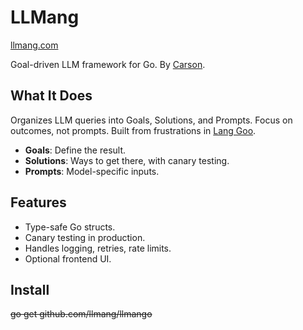 # LLMang
[llmang.com](https://llmang.com)

Goal-driven LLM framework for Go. By [Carson](https://carsho.dev).

## What It Does

Organizes LLM queries into Goals, Solutions, and Prompts. Focus on outcomes, not prompts. Built from frustrations in [Lang Goo](https://langgoo.com).

- **Goals**: Define the result.
- **Solutions**: Ways to get there, with canary testing.
- **Prompts**: Model-specific inputs.

## Features

- Type-safe Go structs.
- Canary testing in production.
- Handles logging, retries, rate limits.
- Optional frontend UI.

## Install

~~go get github.com/llmang/llmango~~
